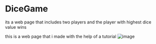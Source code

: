 # DiceGame
its a web page that includes two players and the player with highest dice value wins

this is a web page that i made with the help of a tutorial
![image](https://github.com/shine2024/DiceGame/assets/95034942/5a910deb-75a1-4450-ac46-c3bb110bc6a8)
